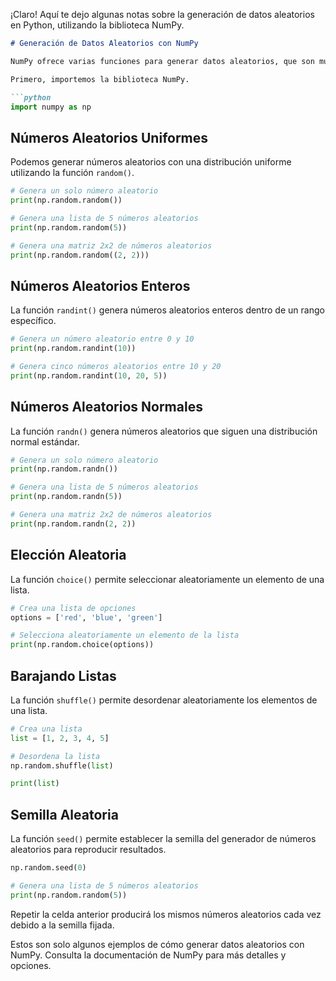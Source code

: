 ¡Claro! Aquí te dejo algunas notas sobre la generación de datos aleatorios en Python, utilizando la biblioteca NumPy.

```markdown
# Generación de Datos Aleatorios con NumPy

NumPy ofrece varias funciones para generar datos aleatorios, que son muy útiles en simulaciones, pruebas de hipótesis, creación de muestras, etc.

Primero, importemos la biblioteca NumPy.

```python
import numpy as np
```

## Números Aleatorios Uniformes

Podemos generar números aleatorios con una distribución uniforme utilizando la función `random()`.

```python
# Genera un solo número aleatorio
print(np.random.random())

# Genera una lista de 5 números aleatorios
print(np.random.random(5))

# Genera una matriz 2x2 de números aleatorios
print(np.random.random((2, 2)))
```

## Números Aleatorios Enteros

La función `randint()` genera números aleatorios enteros dentro de un rango específico.

```python
# Genera un número aleatorio entre 0 y 10
print(np.random.randint(10))

# Genera cinco números aleatorios entre 10 y 20
print(np.random.randint(10, 20, 5))
```

## Números Aleatorios Normales

La función `randn()` genera números aleatorios que siguen una distribución normal estándar.

```python
# Genera un solo número aleatorio
print(np.random.randn())

# Genera una lista de 5 números aleatorios
print(np.random.randn(5))

# Genera una matriz 2x2 de números aleatorios
print(np.random.randn(2, 2))
```

## Elección Aleatoria

La función `choice()` permite seleccionar aleatoriamente un elemento de una lista.

```python
# Crea una lista de opciones
options = ['red', 'blue', 'green']

# Selecciona aleatoriamente un elemento de la lista
print(np.random.choice(options))
```

## Barajando Listas

La función `shuffle()` permite desordenar aleatoriamente los elementos de una lista.

```python
# Crea una lista
list = [1, 2, 3, 4, 5]

# Desordena la lista
np.random.shuffle(list)

print(list)
```

## Semilla Aleatoria

La función `seed()` permite establecer la semilla del generador de números aleatorios para reproducir resultados.

```python
np.random.seed(0)

# Genera una lista de 5 números aleatorios
print(np.random.random(5))
```

Repetir la celda anterior producirá los mismos números aleatorios cada vez debido a la semilla fijada.

Estos son solo algunos ejemplos de cómo generar datos aleatorios con NumPy. Consulta la documentación de NumPy para más detalles y opciones.
